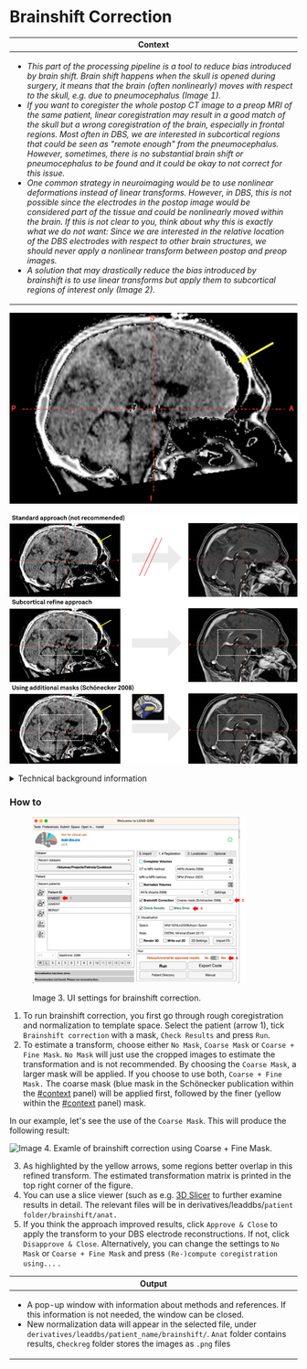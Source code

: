 # Brainshift Correction

| **Context**                                                                                                                                                                                                                                                                                                                                                                                                                                                                                                                                                                                                                                                                                                                                                                                                                                                                                                                                                                                                                                                                                                                                                                                                                                                                                                                                                                                                                                                                                                                                                                                    |
| ---------------------------------------------------------------------------------------------------------------------------------------------------------------------------------------------------------------------------------------------------------------------------------------------------------------------------------------------------------------------------------------------------------------------------------------------------------------------------------------------------------------------------------------------------------------------------------------------------------------------------------------------------------------------------------------------------------------------------------------------------------------------------------------------------------------------------------------------------------------------------------------------------------------------------------------------------------------------------------------------------------------------------------------------------------------------------------------------------------------------------------------------------------------------------------------------------------------------------------------------------------------------------------------------------------------------------------------------------------------------------------------------------------------------------------------------------------------------------------------------------------------------------------------------------------------------------------------------- |
| <ul><li><em>This part of the processing pipeline is a tool to reduce bias introduced by brain shift. Brain shift happens when the skull is opened during surgery, it means that the brain (often nonlinearly) moves with respect to the skull, e.g. due to pneumocephalus (Image 1).</em></li><li><em>If you want to coregister the whole postop CT image to a preop MRI of the same patient, linear coregistration may result in a good match of the skull but a wrong coregistration of the brain, especially in frontal regions. Most often in DBS, we are interested in subcortical regions that could be seen as "remote enough" from the pneumocephalus. However, sometimes, there is no substantial brain shift or pneumocephalus to be found and it could be okay to not correct for this issue.</em></li><li><em>One common strategy in neuroimaging would be to use nonlinear deformations instead of linear transforms. However, in DBS, this is not possible since the electrodes in the postop image would be considered part of the tissue and could be nonlinearly moved within the brain. If this is not clear to you, think about why this is exactly what we do not want: Since we are interested in the relative location of the DBS electrodes with respect to other brain structures, we should never apply a nonlinear transform between postop and preop images.</em></li><li><em>A solution that may drastically reduce the bias introduced by brainshift is to use linear transforms but apply them to subcortical regions of interest only (Image 2).</em></li></ul> |

![Image 1. Pneumocephalus shown in a tone-mapped CT. Air has entered the skull after opening boreholes during surgery. The dark area in the frontal portion of the skull (yellow arrow) is the air that pushes the soft tissue of the brain in the occipital direction.](../../.gitbook/assets/pneumocephalus.png)

![Image 2. The solution to reduce bias by brainshift as implemented in Lead-DBS. Top row: Standard approach which may lead to significant error if pneumocephalus is present. To account for this, you can refine the linear transform of the top row by using a bounding box (mid row) or by further applying masks of interest published by Schönecker 2008 (and graciously shared for use in Lead-DBS by Thomas).](../../.gitbook/assets/brainshift-correction.png)

<details>

<summary>Technical background information</summary>

In theory, subcortical refines can be applied together with coarse refines "in one go". We used this strategy in earlier versions of Lead-DBS. However, the process was not robust enough and could not be implemented using all software available in Lead-DBS, in the same way. Furthermore and especially when dealing with postoperative CTs or significant electrode artifacts on MRI, many users sometimes manually apply a whole-brain coregistration in different software (such as [3D Slicer](https://slicer.org\)) if the options in Lead-DBS do not generate satisfactory results). That's why we chose to include this refine step at the very end of our pipeline. First ensure an as good as possible whole-brain coregistration and normalization then apply this subcortical refine step to the data.

We estimate the refine transform on interpolated and resliced data which is usually not the best approach. The process is _much_ more robust and universal this way. This practice allows us to support all the linear transform methods implemented in Lead-DBS (SPM, FSL, ANTs, BRAINSFit or hybrid solutions) in the same way. To account for the disadvantages of using coregistered and resliced data to estimate transforms, we apply the transform to non-discretized points in float format and use high resolution data throughout the whole pipeline.

The subcortical refine step uses ANTs and you don't have the option to choose from a multitude of software. This is due to the fact that any software would probably get these transforms right since images should already be pretty much aligned at this point. We use a layered transform composed of rigid, affine \[and mask1, mask2 if masks are used] stages in this final ANTs registration step.

As a side note:\
_This processing step was completely implemented into Lead-DBS during the_ [_2017 brainhack global event at MIT in Boston_](https://brainhack-boston.github.io)_._\
_Many thanks go out to the organizers of the event – as always @ brainhack, it was phenomenal._

[![](../../.gitbook/assets/brainhack.png)](https://www.brainhack.org)

####

</details>

### How to

<figure><img src="../../.gitbook/assets/UI_brainshiftCorrection.png" alt="" width="375"><figcaption><p>Image 3. UI settings for brainshift correction.</p></figcaption></figure>

1. To run brainshift correction, you first go through rough coregistration and normalization to template space. Select the patient (arrow 1), tick `Brainshift correction` with a mask, `Check Results` and press `Run`.
2. To estimate a transform, choose either `No Mask`, `Coarse Mask` or `Coarse + Fine Mask`. `No Mask` will just use the cropped images to estimate the transformation and is not recommended. By choosing the `Coarse Mask`, a larger mask will be applied. If you choose to use both, `Coarse + Fine Mask.` The coarse mask (blue mask in the Schönecker publication within the [#context](subcortical-refine-post-to-pre-transforms.md#context "mention") panel) will be applied first, followed by the finer (yellow within the [#context](subcortical-refine-post-to-pre-transforms.md#context "mention") panel) mask.

In our example, let's see the use of the `Coarse Mask`. This will produce the following result:

![Image 4. Examle of brainshift correction using Coarse + Fine Mask.](../../.gitbook/assets/results\_brainshift.png)

3. As highlighted by the yellow arrows, some regions better overlap in this refined transform. The estimated transformation matrix is printed in the top right corner of the figure.
4. You can use a slice viewer (such as e.g. [3D Slicer](https://slicer.org\)) to further examine results in detail. The relevant files will be in derivatives/leaddbs/`patient folder/brainshift/anat.`
5. If you think the approach improved results, click `Approve & Close` to apply the transform to your DBS electrode reconstructions. If not, click `Disapprove & Close`. Alternatively, you can change the settings to `No Mask` or `Coarse + Fine Mask` and press `(Re-)compute coregistration using...` .

| **Output**                                                                                                                                                                                                                                                                                                                                                                                           |
| ---------------------------------------------------------------------------------------------------------------------------------------------------------------------------------------------------------------------------------------------------------------------------------------------------------------------------------------------------------------------------------------------------- |
| <ul><li>A pop-up window with information about methods and references. If this information is not needed, the window can be closed.</li><li>New normalization data will appear in the selected file, under <code>derivatives/leaddbs/patient_name/brainshift/</code>. <code>Anat</code> folder contains results, c<code>heckreg</code> folder stores the images as <code>.png</code> files</li></ul> |
